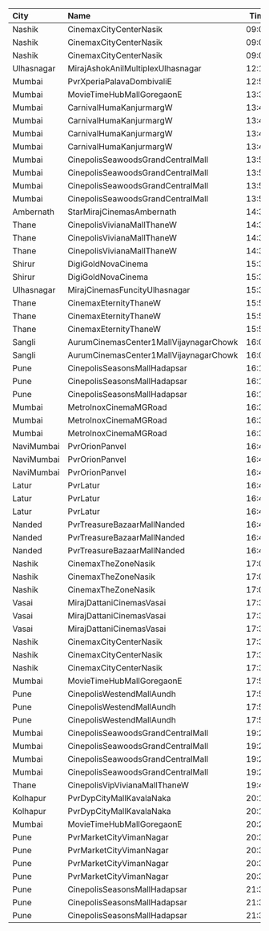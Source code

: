 | City       | Name                                   |  Time | Type            | Price | Capacity | Booked |
| :--------- | :------------------------------------- | ----: | :-------------- | ----: | -------: | -----: |
| Nashik     | CinemaxCityCenterNasik                 | 09:00 | Recliner        |  390₹ |        9 |      9 |
| Nashik     | CinemaxCityCenterNasik                 | 09:00 | Prime           |  140₹ |       69 |     65 |
| Nashik     | CinemaxCityCenterNasik                 | 09:00 | Classic         |  110₹ |       17 |      2 |
| Ulhasnagar | MirajAshokAnilMultiplexUlhasnagar      | 12:15 | Gold            |  150₹ |       63 |     20 |
| Mumbai     | PvrXperiaPalavaDombivaliE              | 12:50 | Prime           |  240₹ |       66 |     16 |
| Mumbai     | MovieTimeHubMallGoregaonE              | 13:30 | Gold            |  150₹ |       98 |     98 |
| Mumbai     | CarnivalHumaKanjurmargW                | 13:40 | PlatinumOffline |  130₹ |       76 |     75 |
| Mumbai     | CarnivalHumaKanjurmargW                | 13:40 | GoldOffline     |  130₹ |       80 |     75 |
| Mumbai     | CarnivalHumaKanjurmargW                | 13:40 | ReclinerOffline |  130₹ |       14 |     13 |
| Mumbai     | CarnivalHumaKanjurmargW                | 13:40 | SilverOffline   |  130₹ |       80 |     58 |
| Mumbai     | CinepolisSeawoodsGrandCentralMall      | 13:50 | Normal          |  150₹ |       49 |     49 |
| Mumbai     | CinepolisSeawoodsGrandCentralMall      | 13:50 | Executive       |  150₹ |       74 |     74 |
| Mumbai     | CinepolisSeawoodsGrandCentralMall      | 13:50 | Premium         |  150₹ |       60 |     60 |
| Mumbai     | CinepolisSeawoodsGrandCentralMall      | 13:50 | Vip             |  250₹ |       14 |     13 |
| Ambernath  | StarMirajCinemasAmbernath              | 14:30 | Platinum        |  140₹ |       35 |     35 |
| Thane      | CinepolisVivianaMallThaneW             | 14:30 | Normal          |  180₹ |       25 |     25 |
| Thane      | CinepolisVivianaMallThaneW             | 14:30 | Executive       |  200₹ |       97 |     97 |
| Thane      | CinepolisVivianaMallThaneW             | 14:30 | Premium         |  220₹ |       43 |     43 |
| Shirur     | DigiGoldNovaCinema                     | 15:30 | Gold            |  150₹ |       82 |     62 |
| Shirur     | DigiGoldNovaCinema                     | 15:30 | Silver          |  130₹ |       64 |     32 |
| Ulhasnagar | MirajCinemasFuncityUlhasnagar          | 15:30 | Special         |  170₹ |       63 |     58 |
| Thane      | CinemaxEternityThaneW                  | 15:50 | Mmrecliner      |  300₹ |       17 |     17 |
| Thane      | CinemaxEternityThaneW                  | 15:50 | Mmprime         |  200₹ |       84 |     84 |
| Thane      | CinemaxEternityThaneW                  | 15:50 | Mmclassic       |  140₹ |       19 |     19 |
| Sangli     | AurumCinemasCenter1MallVijaynagarChowk | 16:00 | Gl              |  140₹ |      108 |     34 |
| Sangli     | AurumCinemasCenter1MallVijaynagarChowk | 16:00 | Sl              |  120₹ |       24 |      8 |
| Pune       | CinepolisSeasonsMallHadapsar           | 16:10 | Normal          |  190₹ |       23 |     23 |
| Pune       | CinepolisSeasonsMallHadapsar           | 16:10 | Executive       |  190₹ |       68 |     66 |
| Pune       | CinepolisSeasonsMallHadapsar           | 16:10 | Premium         |  210₹ |       40 |     40 |
| Mumbai     | MetroInoxCinemaMGRoad                  | 16:35 | Club            |  230₹ |      108 |    105 |
| Mumbai     | MetroInoxCinemaMGRoad                  | 16:35 | Executive       |  210₹ |       36 |     29 |
| Mumbai     | MetroInoxCinemaMGRoad                  | 16:35 | Royale          |  250₹ |       59 |     58 |
| NaviMumbai | PvrOrionPanvel                         | 16:40 | Classic         |  220₹ |       14 |     14 |
| NaviMumbai | PvrOrionPanvel                         | 16:40 | Prime           |  240₹ |       58 |     58 |
| NaviMumbai | PvrOrionPanvel                         | 16:40 | PrimePlus       |  260₹ |       17 |     17 |
| Latur      | PvrLatur                               | 16:40 | Prime           |  160₹ |       49 |     25 |
| Latur      | PvrLatur                               | 16:40 | Classic         |  110₹ |       21 |      4 |
| Latur      | PvrLatur                               | 16:40 | ClassicPlus     |  150₹ |       91 |      4 |
| Nanded     | PvrTreasureBazaarMallNanded            | 16:45 | PrimePlus       |  150₹ |       40 |     33 |
| Nanded     | PvrTreasureBazaarMallNanded            | 16:45 | Prime           |  110₹ |       50 |     32 |
| Nanded     | PvrTreasureBazaarMallNanded            | 16:45 | Classic         |   90₹ |       35 |     14 |
| Nashik     | CinemaxTheZoneNasik                    | 17:00 | MmprimePlus     |  230₹ |        8 |      8 |
| Nashik     | CinemaxTheZoneNasik                    | 17:00 | Mmprime         |  190₹ |      131 |    131 |
| Nashik     | CinemaxTheZoneNasik                    | 17:00 | Mmclassic       |  170₹ |       28 |     28 |
| Vasai      | MirajDattaniCinemasVasai               | 17:30 | Silver          |  150₹ |       95 |     81 |
| Vasai      | MirajDattaniCinemasVasai               | 17:30 | Gold            |  180₹ |        8 |      7 |
| Vasai      | MirajDattaniCinemasVasai               | 17:30 | Platinum        |  220₹ |        6 |      2 |
| Nashik     | CinemaxCityCenterNasik                 | 17:30 | Mmprime         |  220₹ |       69 |     69 |
| Nashik     | CinemaxCityCenterNasik                 | 17:30 | Mmrecliner      |  390₹ |        7 |      6 |
| Nashik     | CinemaxCityCenterNasik                 | 17:30 | Mmclassic       |  210₹ |       17 |     17 |
| Mumbai     | MovieTimeHubMallGoregaonE              | 17:50 | Mhraja          |  160₹ |       22 |     22 |
| Pune       | CinepolisWestendMallAundh              | 17:50 | Normal          |  280₹ |       10 |     10 |
| Pune       | CinepolisWestendMallAundh              | 17:50 | Executive       |  280₹ |       29 |     29 |
| Pune       | CinepolisWestendMallAundh              | 17:50 | Premium         |  280₹ |       23 |     23 |
| Mumbai     | CinepolisSeawoodsGrandCentralMall      | 19:20 | Normal          |  150₹ |       24 |     24 |
| Mumbai     | CinepolisSeawoodsGrandCentralMall      | 19:20 | Executive       |  170₹ |       37 |     37 |
| Mumbai     | CinepolisSeawoodsGrandCentralMall      | 19:20 | Premium         |  190₹ |       30 |     30 |
| Mumbai     | CinepolisSeawoodsGrandCentralMall      | 19:20 | Vip             |  280₹ |        7 |      7 |
| Thane      | CinepolisVipVivianaMallThaneW          | 19:40 | Vip             |  400₹ |       74 |     74 |
| Kolhapur   | PvrDypCityMallKavalaNaka               | 20:15 | Prime           |  170₹ |       97 |     94 |
| Kolhapur   | PvrDypCityMallKavalaNaka               | 20:15 | Classic         |  170₹ |       21 |     20 |
| Mumbai     | MovieTimeHubMallGoregaonE              | 20:25 | Mhraja          |  160₹ |       22 |     22 |
| Pune       | PvrMarketCityVimanNagar                | 20:30 | Recliner        |  400₹ |        8 |      7 |
| Pune       | PvrMarketCityVimanNagar                | 20:30 | PrimePlus       |  300₹ |       14 |     10 |
| Pune       | PvrMarketCityVimanNagar                | 20:30 | Prime           |  250₹ |       97 |     83 |
| Pune       | PvrMarketCityVimanNagar                | 20:30 | Classic         |  220₹ |       39 |     20 |
| Pune       | CinepolisSeasonsMallHadapsar           | 21:35 | Normal          |  230₹ |       11 |     11 |
| Pune       | CinepolisSeasonsMallHadapsar           | 21:35 | Executive       |  230₹ |       34 |     34 |
| Pune       | CinepolisSeasonsMallHadapsar           | 21:35 | Premium         |  250₹ |       20 |     19 |